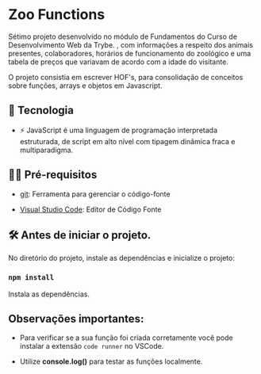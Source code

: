 # Zoo Functions

Sétimo projeto desenvolvido no módulo de Fundamentos do Curso de Desenvolvimento Web da Trybe.
, com informações a respeito dos animais presentes, colaboradores, horários de funcionamento do zoológico e uma tabela de preços que variavam de acordo com a idade do visitante.

O projeto consistia em escrever HOF's, para consolidação de conceitos sobre funções, arrays e objetos em Javascript.

## 🚀 Tecnologia

- ⚡ JavaScript é uma linguagem de programação interpretada estruturada, de script em alto nível com tipagem dinâmica fraca e multiparadigma.

## ✋🏻 Pré-requisitos

- [git](https://git-scm.com/downloads): Ferramenta para gerenciar o código-fonte

- [Visual Studio Code](https://code.visualstudio.com/): Editor de Código Fonte

## :hammer_and_wrench: Antes de iniciar o projeto.

No diretório do projeto, instale as dependências e inicialize o projeto:

### `npm install`

Instala as dependências.

## Observações importantes:

* Para verificar se a sua função foi criada corretamente você pode instalar a extensão `code runner` no VSCode.

* Utilize **console.log()** para testar as funções localmente.
